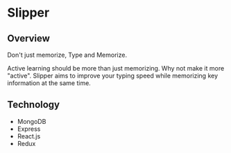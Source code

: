 # Slipper

## Overview
Don't just memorize, Type and Memorize.

Active learning should be more than just memorizing. Why not make it more "active". Slipper aims to improve your typing speed while memorizing key information at the same time.

## Technology
* MongoDB
* Express
* React.js
* Redux
